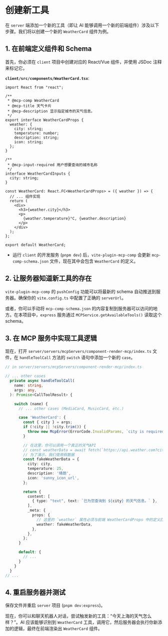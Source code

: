 # 创建新工具

在 `server` 端添加一个新的工具（即让 AI 能够调用一个新的前端组件）涉及以下步骤。我们将以创建一个新的 `WeatherCard` 组件为例。

## 1. 在前端定义组件和 Schema

首先，你必须在 `client` 项目中创建对应的 React/Vue 组件，并使用 JSDoc 注释来标记它。

**`client/src/components/WeatherCard.tsx`**:

```tsx
import React from "react";

/**
 * @mcp-comp WeatherCard
 * @mcp-title 天气卡片
 * @mcp-description 显示指定城市的天气信息。
 */
export interface WeatherCardProps {
  weather: {
    city: string;
    temperature: number;
    description: string;
    icon: string;
  };
}

/**
 * @mcp-input-required 用户想要查询的城市名称
 */
interface WeatherCardInputs {
  city: string;
}

const WeatherCard: React.FC<WeatherCardProps> = ({ weather }) => {
  // ... 组件实现
  return (
    <div>
      <h3>{weather.city}</h3>
      <p>
        {weather.temperature}°C, {weather.description}
      </p>
    </div>
  );
};

export default WeatherCard;
```

- 运行 `client` 的开发服务 (`pnpm dev`) 后，`vite-plugin-mcp-comp` 会更新 `mcp-comp-schema.json` 文件，现在其中会包含 `WeatherCard` 的定义。

## 2. 让服务器知道新工具的存在

`vite-plugin-mcp-comp` 的 `pushConfig` 功能可以将最新的 schema 自动推送到服务器。确保你的 `vite.config.ts` 中配置了正确的 `serverUrl`。

或者，你可以手动将 `mcp-comp-schema.json` 的内容复制到服务器可以访问的地方。在本项目中，`express` 服务通过 `MCPService.getAvailableTools()` 读取这个 schema。

## 3. 在 MCP 服务中实现工具逻辑

现在，打开 `server/servers/mcpServers/component-render-mcp/index.ts` 文件，在 `handleToolCall` 方法的 `switch` 语句中添加一个新的 `case`。

```typescript
// in server/servers/mcpServers/component-render-mcp/index.ts

// ... other cases
  private async handleToolCall(
    name: string,
    args: any,
  ): Promise<CallToolResult> {

    switch (name) {
      // ... other cases (MediaCard, MusicCard, etc.)

      case 'WeatherCard': {
        const { city } = args;
        if (!city || !city.trim()) {
          throw new McpError(ErrorCode.InvalidParams, `city is required`);
        }

        // 在这里，你可以调用一个真正的天气API
        // const weatherData = await fetch(`https://api.weather.com?city=${city}`);
        // 为了演示，我们使用假数据
        const fakeWeatherData = {
          city: city,
          temperature: 25,
          description: '晴朗',
          icon: 'sunny_icon_url',
        };

        return {
          content: [
            { type: "text", text: `已为您查询到 ${city} 的天气信息。` },
          ],
          _meta: {
            props: {
              // 这里的 `weather` 属性必须与前端 WeatherCardProps 中的定义匹配
              weather: fakeWeatherData,
            },
          },
        };
      }

      default: {
        // ...
      }
    }
  }
// ...
```

## 4. 重启服务器并测试

保存文件并重启 `server` 项目 (`pnpm dev:express`)。

现在，你可以和聊天机器人对话，尝试触发新的工具：“今天上海的天气怎么样？”。AI 应该能够识别到 `WeatherCard` 工具，调用它，然后服务器会执行你新添加的逻辑，最终在前端渲染出 `WeatherCard` 组件。

